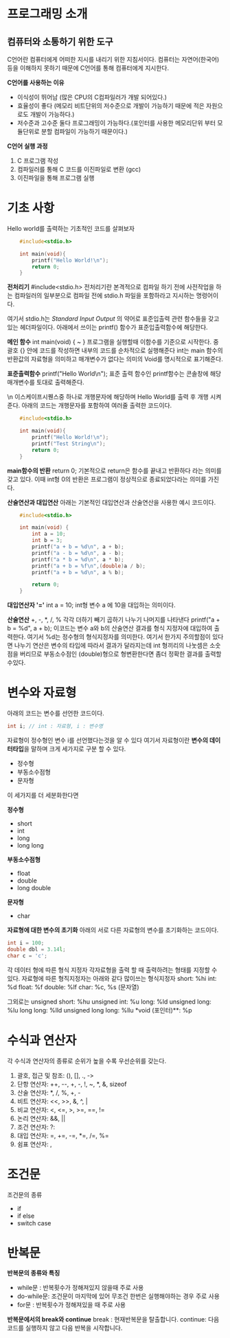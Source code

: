 # 프로그래밍 소개
## 컴퓨터와 소통하기 위한 도구
C언어란 컴퓨터에게 어떠한 지시를 내리기 위한 지침서이다.
컴퓨터는 자연어(한국어)등을 이해하지 못하기 때문에 C언어를 통해 컴퓨터에게 지시한다. 

**C언어를 사용하는 이유**
- 이식성이 뛰어남 (많은 CPU의 C컴파일러가 개발 되어있다.)
- 효율성이 좋다 (메모리 비트단위의 저수준으로 개발이 가능하기 때문에 적은 자원으로도 개발이 가능하다.)
- 저수준과 고수준 둘다 프로그래밍이 가능하다.(포인터를 사용한 메모리단위 부터 모듈단위로 분할 컴파일이 가능하기 때문이다.)

**C언어 실행 과정**
1. C 프로그램 작성
2. 컴파일러를 통해 C 코드를 이진파일로 변환 (gcc)
3. 이진파일을 통해 프로그램 실행

# 기초 사항
Hello world를 출력하는 기초적인 코드를 살펴보자
```c
    #include<stdio.h>

    int main(void){
        printf("Hello World!\n");
        return 0;
    }
```
**전처리기**
#include<stdio.h>
전처리기란 본격적으로 컴파일 하기 전에 사전작업을 하는 컴파일러의 일부분으로 컴파일 전에 stdio.h 파일을 포함하라고 지시하는 명령어이다.

여기서 stdio.h는
*Standard Input Output* 의 약어로
표준입출력 관련 함수들을 갖고 있는 헤더파일이다. 아래에서 쓰이는 printf() 함수가 표준입출력함수에 해당한다. 

**메인 함수**
int main(void) { ~ }
프로그램을 실행할때 이함수를 기준으로 시작한다.
중괄호 {} 안에 코드를 작성하면 내부의 코드를 순차적으로 실행해준다
int는 main 함수의 반환값의 자료형을 의미하고 매개변수가 없다는 의미의 Void를 명시적으로 표기해준다. 

**표준출력함수**
printf("Hello World\n");
표준 출력 함수인 printf함수는 콘솔창에 해당 매개변수를 토대로 출력해준다.

\n
이스케이프시퀜스중 하나로 개행문자에 해당하며 Hello World를 출력 후 개행 시켜준다. 
아래의 코드는 개행문자를 포함하여 여러줄 출력한 코드이다. 
```c
    #include<stdio.h>

    int main(void){
        printf("Hello World!\n");
        printf("Test String\n");
        return 0;
    }
```

**main함수의 반환**
return 0;
기본적으로 return은 함수를 끝내고 반환하다 라는 의미를 갖고 있다.
이때 int형 0의 반환은 프로그램이 정상적으로 종료되었다라는 의미를 가진다. 

**산술연산과 대입연산**
아래는 기본적인 대입연산과 산술연산을 사용한 예시 코드이다.
```c
    #include<stdio.h>

    int main(void) {
        int a = 10;
        int b = 3;
        printf("a + b = %d\n", a + b);
        printf("a - b = %d\n", a - b);
        printf("a * b = %d\n", a * b);
        printf("a + b = %f\n",(double)a / b);
        printf("a + b = %d\n", a % b);

        return 0;
    }
```
**대입연산자 '='**
int a = 10;
int형 변수 a 에 10을 대입하는 의미이다.

**산술연산**
+, -, *, /, %
각각 더하기 빼기 곱하기 나누기 나머지를 나타낸다
printf("a + b = %d", a + b);
이코드는 변수 a와 b의 산술연산 결과를 형식 지정자에 대입하여 출력한다.
여기서 %d는 정수형의 형식지정자를 의미한다.
여기서 한가지 주의할점이 있다면 나누기 연산은 변수의 타입에 따라서 결과가 달라지는데 
int 형끼리의 나눗셈은 소숫점을 버리므로 부동소수점인 (double)형으로 형변환한다면 좀더 정확한 결과를 출력할수있다.
# 변수와 자료형
아래의 코드는 변수를 선언한 코드이다.
```c
int i; // int : 자료형, i : 변수명
```
자료형이 정수형인 변수 i를 선언했다는것을 알 수 있다 여기서 자료형이란
**변수의 데이터타입**을 말하며 크게 세가지로 구분 할 수 있다.
+ 정수형
+ 부동소수점형
+ 문자형

이 세가지를 더 세분화한다면

**정수형**
- short
- int
- long
- long long 

**부동소수점형**
- float
- double
- long double

**문자형**
- char

**자료형에 대한 변수의 초기화**
아래의 서로 다른 자료형의 변수를 초기화하는 코드이다.
```c
int i = 100;
double dbl = 3.14l;
char c = 'c';
```

각 데이터 형에 따른 형식 지정자
각자료형을 출력 할 때 출력하려는 형태를 지정할 수 있다.
자료형에 따른 형직지정자는 아래와 같다
많이쓰는 형식지정자
short: %hi
int: %d
float: %f
double: %lf
char: %c, %s (문자열)

그외로는
unsigned short: %hu
unsigned int: %u
long: %ld
unsigned long: %lu
long long: %lld
unsigned long long: %llu
*void (포인터)**: %p

# 수식과 연산자
각 수식과 연산자의 종류로 순위가 높을 수록 우선순위를 갖는다.

1. 괄호, 접근 및 참조: (), [], ., ->
2. 단항 연산자: ++, --, +, -, !, ~, *, &, sizeof
3. 산술 연산자: *, /, %, +, -
4. 비트 연산자: <<, >>, &, ^, |
5. 비교 연산자: <, <=, >, >=, ==, !=
6. 논리 연산자: &&, ||
7. 조건 연산자: ?:
8. 대입 연산자: =, +=, -=, *=, /=, %=
9. 쉼표 연산자: ,

# 조건문

조건문의 종류
- if   
- if else
- switch case

# 반복문

**반복문의 종류와 특징**

- while문   : 반복횟수가 정해져있지 않을때 주로 사용
- do-while문: 조건문이 마지막에 있어 무조건 한번은 실행해야하는 경우 주로 사용
- for문     : 반복횟수가 정해져있을 때 주로 사용

**반복문에서의 break와 continue**
break : 현재반복문을 탈출합니다.
continue: 다음 코드를 실행하지 않고 다음 반복을 시작합니다.